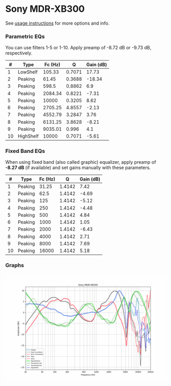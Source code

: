 # Sony MDR-XB300
See [usage instructions](https://github.com/jaakkopasanen/AutoEq#usage) for more options and info.

### Parametric EQs
You can use filters 1-5 or 1-10. Apply preamp of -8.72 dB or -9.73 dB, respectively.

|   # | Type      |   Fc (Hz) |      Q |   Gain (dB) |
|-----|-----------|-----------|--------|-------------|
|   1 | LowShelf  |    105.33 | 0.7071 |       17.73 |
|   2 | Peaking   |     61.45 | 0.3688 |      -18.34 |
|   3 | Peaking   |    598.5  | 0.8862 |        6.9  |
|   4 | Peaking   |   2084.34 | 0.8221 |       -7.31 |
|   5 | Peaking   |  10000    | 0.3205 |        8.62 |
|   6 | Peaking   |   2705.25 | 4.8557 |       -2.13 |
|   7 | Peaking   |   4552.79 | 3.2847 |        3.76 |
|   8 | Peaking   |   6131.25 | 3.8628 |       -8.21 |
|   9 | Peaking   |   9035.01 | 0.996  |        4.1  |
|  10 | HighShelf |  10000    | 0.7071 |       -5.61 |

### Fixed Band EQs
When using fixed band (also called graphic) equalizer, apply preamp of **-8.27 dB** (if available) and set gains manually with these parameters.

|   # | Type    |   Fc (Hz) |      Q |   Gain (dB) |
|-----|---------|-----------|--------|-------------|
|   1 | Peaking |     31.25 | 1.4142 |        7.42 |
|   2 | Peaking |     62.5  | 1.4142 |       -4.69 |
|   3 | Peaking |    125    | 1.4142 |       -5.12 |
|   4 | Peaking |    250    | 1.4142 |       -4.48 |
|   5 | Peaking |    500    | 1.4142 |        4.84 |
|   6 | Peaking |   1000    | 1.4142 |        1.05 |
|   7 | Peaking |   2000    | 1.4142 |       -6.43 |
|   8 | Peaking |   4000    | 1.4142 |        2.71 |
|   9 | Peaking |   8000    | 1.4142 |        7.69 |
|  10 | Peaking |  16000    | 1.4142 |        5.18 |

### Graphs
![](./Sony%20MDR-XB300.png)
